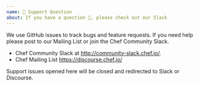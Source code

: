```yaml
---
name: 🤗 Support Question
about: If you have a question 💬, please check out our Slack
---
```


We use GitHub issues to track bugs and feature requests. If you need help please post to our Mailing List or join the Chef Community Slack.

 * Chef Community Slack at http://community-slack.chef.io/.
 * Chef Mailing List https://discourse.chef.io/


 Support issues opened here will be closed and redirected to Slack or Discourse.
